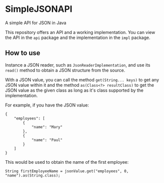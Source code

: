 # SimpleJSONAPI

A simple API for JSON in Java

This repository offers an API and a working implementation. You can view the API in the `api` package and the implementation in the `impl` package.

## How to use

Instance a JSON reader, such as `JsonReaderImplementation`, and use its `read()` method to obtain a JSON structure from the source.

With a JSON value, you can call the method `get(String... keys)` to get any JSON value within it and the method `as(Class<?> resultClass)` to get the JSON value as the given class as long as it's class supported by the implementation.

For example, if you have the JSON value:

```
{
	"employees": [
		{
			"name": "Mary"
		},
		{
			"name": "Paul"
		}
	]
}
```

This would be used to obtain the name of the first employee:

```
String firstEmployeeName = jsonValue.get("employees", 0, "name").as(String.class);
```

